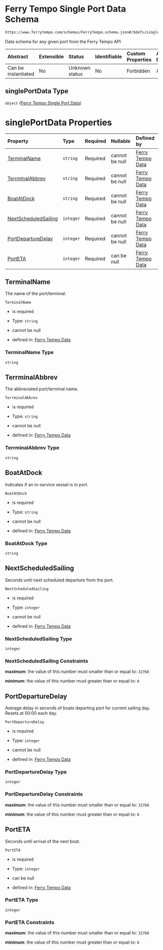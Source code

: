 # Ferry Tempo Single Port Data Schema

```txt
https://www.ferrytempo.com/schemas/FerryTempo.schema.json#/$defs/singlePortData
```

Data schema for any given port from the Ferry Tempo API

| Abstract            | Extensible | Status         | Identifiable | Custom Properties | Additional Properties | Access Restrictions | Defined In                                                                           |
| :------------------ | :--------- | :------------- | :----------- | :---------------- | :-------------------- | :------------------ | :----------------------------------------------------------------------------------- |
| Can be instantiated | No         | Unknown status | No           | Forbidden         | Allowed               | none                | [FerryTempo.schema.json\*](../schemas/FerryTempo.schema.json "open original schema") |

## singlePortData Type

`object` ([Ferry Tempo Single Port Data](ferrytempo-defs-ferry-tempo-single-port-data.md))

# singlePortData Properties

| Property                                      | Type      | Required | Nullable       | Defined by                                                                                                                                                                                                            |
| :-------------------------------------------- | :-------- | :------- | :------------- | :-------------------------------------------------------------------------------------------------------------------------------------------------------------------------------------------------------------------- |
| [TerminalName](#terminalname)                 | `string`  | Required | cannot be null | [Ferry Tempo Data](ferrytempo-defs-ferry-tempo-single-port-data-properties-terminalname.md "https://www.ferrytempo.com/schemas/FerryTempo.schema.json#/$defs/singlePortData/properties/TerminalName")                 |
| [TerrminalAbbrev](#terrminalabbrev)           | `string`  | Required | cannot be null | [Ferry Tempo Data](ferrytempo-defs-ferry-tempo-single-port-data-properties-terrminalabbrev.md "https://www.ferrytempo.com/schemas/FerryTempo.schema.json#/$defs/singlePortData/properties/TerrminalAbbrev")           |
| [BoatAtDock](#boatatdock)                     | `string`  | Required | cannot be null | [Ferry Tempo Data](ferrytempo-defs-ferry-tempo-single-port-data-properties-boatatdock.md "https://www.ferrytempo.com/schemas/FerryTempo.schema.json#/$defs/singlePortData/properties/BoatAtDock")                     |
| [NextScheduledSailing](#nextscheduledsailing) | `integer` | Required | cannot be null | [Ferry Tempo Data](ferrytempo-defs-ferry-tempo-single-port-data-properties-nextscheduledsailing.md "https://www.ferrytempo.com/schemas/FerryTempo.schema.json#/$defs/singlePortData/properties/NextScheduledSailing") |
| [PortDepartureDelay](#portdeparturedelay)     | `integer` | Required | cannot be null | [Ferry Tempo Data](ferrytempo-defs-ferry-tempo-single-port-data-properties-portdeparturedelay.md "https://www.ferrytempo.com/schemas/FerryTempo.schema.json#/$defs/singlePortData/properties/PortDepartureDelay")     |
| [PortETA](#porteta)                           | `integer` | Required | can be null    | [Ferry Tempo Data](ferrytempo-defs-ferry-tempo-single-port-data-properties-porteta.md "https://www.ferrytempo.com/schemas/FerryTempo.schema.json#/$defs/singlePortData/properties/PortETA")                           |

## TerminalName

The name of the port/terminal.

`TerminalName`

*   is required

*   Type: `string`

*   cannot be null

*   defined in: [Ferry Tempo Data](ferrytempo-defs-ferry-tempo-single-port-data-properties-terminalname.md "https://www.ferrytempo.com/schemas/FerryTempo.schema.json#/$defs/singlePortData/properties/TerminalName")

### TerminalName Type

`string`

## TerrminalAbbrev

The abbreviated port/terminal name.

`TerrminalAbbrev`

*   is required

*   Type: `string`

*   cannot be null

*   defined in: [Ferry Tempo Data](ferrytempo-defs-ferry-tempo-single-port-data-properties-terrminalabbrev.md "https://www.ferrytempo.com/schemas/FerryTempo.schema.json#/$defs/singlePortData/properties/TerrminalAbbrev")

### TerrminalAbbrev Type

`string`

## BoatAtDock

Indicates if an in-service vessel is in port.

`BoatAtDock`

*   is required

*   Type: `string`

*   cannot be null

*   defined in: [Ferry Tempo Data](ferrytempo-defs-ferry-tempo-single-port-data-properties-boatatdock.md "https://www.ferrytempo.com/schemas/FerryTempo.schema.json#/$defs/singlePortData/properties/BoatAtDock")

### BoatAtDock Type

`string`

## NextScheduledSailing

Seconds until next scheduled departure from the port.

`NextScheduledSailing`

*   is required

*   Type: `integer`

*   cannot be null

*   defined in: [Ferry Tempo Data](ferrytempo-defs-ferry-tempo-single-port-data-properties-nextscheduledsailing.md "https://www.ferrytempo.com/schemas/FerryTempo.schema.json#/$defs/singlePortData/properties/NextScheduledSailing")

### NextScheduledSailing Type

`integer`

### NextScheduledSailing Constraints

**maximum**: the value of this number must smaller than or equal to: `32768`

**minimum**: the value of this number must greater than or equal to: `0`

## PortDepartureDelay

Average delay in seconds of boats departing port for current sailing day.  Resets at 00:00 each day.

`PortDepartureDelay`

*   is required

*   Type: `integer`

*   cannot be null

*   defined in: [Ferry Tempo Data](ferrytempo-defs-ferry-tempo-single-port-data-properties-portdeparturedelay.md "https://www.ferrytempo.com/schemas/FerryTempo.schema.json#/$defs/singlePortData/properties/PortDepartureDelay")

### PortDepartureDelay Type

`integer`

### PortDepartureDelay Constraints

**maximum**: the value of this number must smaller than or equal to: `32768`

**minimum**: the value of this number must greater than or equal to: `0`

## PortETA

Seconds until arrival of the next boat.

`PortETA`

*   is required

*   Type: `integer`

*   can be null

*   defined in: [Ferry Tempo Data](ferrytempo-defs-ferry-tempo-single-port-data-properties-porteta.md "https://www.ferrytempo.com/schemas/FerryTempo.schema.json#/$defs/singlePortData/properties/PortETA")

### PortETA Type

`integer`

### PortETA Constraints

**maximum**: the value of this number must smaller than or equal to: `32768`

**minimum**: the value of this number must greater than or equal to: `0`
